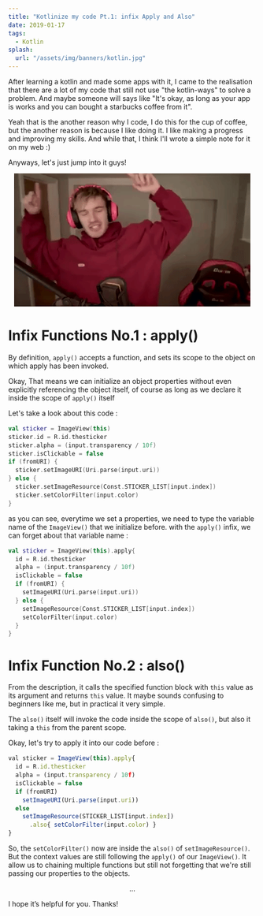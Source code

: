 ```yaml
---
title: "Kotlinize my code Pt.1: infix Apply and Also"
date: 2019-01-17
tags:
  - Kotlin
splash:
  url: "/assets/img/banners/kotlin.jpg"
---
```


After learning a kotlin and made some apps with it, I came to the realisation that there are a lot of my code that still not use "the kotlin-ways" to solve a problem.
And maybe someone will says like "It's okay, as long as your app is works and you can bought a starbucks coffee from it".

Yeah that is the another reason why I code, I do this for the cup of coffee,
but the another reason is because I like doing it.
I like making a progress and improving my skills.
And while that, I think I'll wrote a simple note for it on my web :)

Anyways, let's just jump into it guys!

<center>

![lets-just-jump-into-it](/assets/img/articles/lets-just-jump-into-it.gif)

</center>

# Infix Functions No.1 : apply()

By definition, `apply()` accepts a function, and sets its scope to the object on which apply has been invoked.

Okay, That means we can initialize an object properties without even explicitly referencing the object itself, of course as long as we declare it inside the scope of `apply()` itself

Let's take a look about this code :

```kotlin
val sticker = ImageView(this)
sticker.id = R.id.thesticker
sticker.alpha = (input.transparency / 10f)
sticker.isClickable = false
if (fromURI) {
  sticker.setImageURI(Uri.parse(input.uri))
} else {
  sticker.setImageResource(Const.STICKER_LIST[input.index])
  sticker.setColorFilter(input.color)
}
```

as you can see, everytime we set a properties, we need to type the variable name of the `ImageView()` that we initialize before.
with the `apply()` infix, we can forget about that variable name :

```kotlin
val sticker = ImageView(this).apply{
  id = R.id.thesticker
  alpha = (input.transparency / 10f)
  isClickable = false
  if (fromURI) {
    setImageURI(Uri.parse(input.uri))
  } else {
    setImageResource(Const.STICKER_LIST[input.index])
    setColorFilter(input.color)
  }
}
```

# Infix Function No.2 : also()

From the description, it calls the specified function block with `this` value as its argument and returns `this` value.
It maybe sounds confusing to beginners like me, but in practical it very simple.

The `also()` itself will invoke the code inside the scope of `also()`, but also it taking a `this` from the parent scope.

Okay, let's try to apply it into our code before :

```js
val sticker = ImageView(this).apply{
  id = R.id.thesticker
  alpha = (input.transparency / 10f)
  isClickable = false
  if (fromURI)
    setImageURI(Uri.parse(input.uri))
  else
    setImageResource(STICKER_LIST[input.index])
      .also{ setColorFilter(input.color) }
}
```

So, the `setColorFilter()` now are inside the `also()` of `setImageResource()`.
But the context values are still following the `apply()` of our `ImageView()`.
It allow us to chaining multiple functions but still not forgetting that we're still passing our properties to the objects.

<center>...</center>

I hope it’s helpful for you. Thanks!
